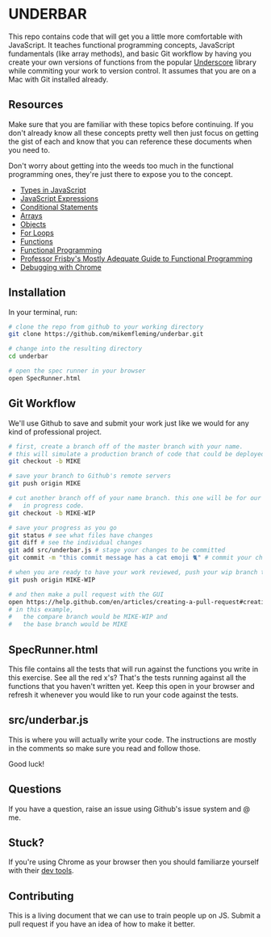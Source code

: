 # UNDERBAR

This repo contains code that will get you a little more comfortable 
with JavaScript. It teaches functional programming concepts, JavaScript 
fundamentals (like array methods), and basic Git workflow by having you 
create your own versions of functions from the popular [Underscore](https://underscorejs.org/) library
while commiting your work to version control. It assumes that you are on 
a Mac with Git installed already.

## Resources
Make sure that you are familiar with these topics before continuing. If you
don't already know all these concepts pretty well then just focus on getting
the gist of each and know that you can reference these documents when you 
need to. 

Don't worry about getting into the weeds too much in the functional programming 
ones, they're just there to expose you to the concept. 
* [Types in JavaScript](https://developer.mozilla.org/en-US/docs/Web/JavaScript/Data_structures#Data_types)
* [JavaScript Expressions](https://medium.com/launch-school/javascript-expressions-and-statements-4d32ac9c0e74)
* [Conditional Statements](https://www.w3schools.com/js/js_if_else.asp)
* [Arrays](https://www.w3schools.com/js/js_arrays.asp)
* [Objects](https://www.w3schools.com/js/js_object_definition.asp)
* [For Loops](https://www.w3schools.com/js/js_loop_for.asp)
* [Functions](https://www.w3schools.com/js/js_functions.asp)
* [Functional Programming](https://hackernoon.com/understanding-functional-programming-with-javascript-41eb3fa8c2a)
* [Professor Frisby's Mostly Adequate Guide to Functional Programming](https://mostly-adequate.gitbooks.io/mostly-adequate-guide/)
* [Debugging with Chrome](https://developers.google.com/web/tools/chrome-devtools/javascript/)

## Installation
In your terminal, run:
```bash
# clone the repo from github to your working directory
git clone https://github.com/mikemfleming/underbar.git

# change into the resulting directory
cd underbar

# open the spec runner in your browser
open SpecRunner.html
```

## Git Workflow
We'll use Github to save and submit your work just like we would for
any kind of professional project. 
```bash
# first, create a branch off of the master branch with your name.
# this will simulate a production branch of code that could be deployed.
git checkout -b MIKE

# save your branch to Github's remote servers
git push origin MIKE

# cut another branch off of your name branch. this one will be for our work 
#   in progress code.
git checkout -b MIKE-WIP

# save your progress as you go
git status # see what files have changes
git diff # see the individual changes
git add src/underbar.js # stage your changes to be committed
git commit -m "this commit message has a cat emoji 🐈" # commit your changes with a message

# when you are ready to have your work reviewed, push your wip branch to Github
git push origin MIKE-WIP

# and then make a pull request with the GUI
open https://help.github.com/en/articles/creating-a-pull-request#creating-the-pull-request
# in this example, 
#   the compare branch would be MIKE-WIP and 
#   the base branch would be MIKE
```


## SpecRunner.html
This file contains all the tests that will run against the functions
you write in this exercise. See all the red x's? That's the tests
running against all the functions that you haven't written yet.
Keep this open in your browser and refresh it whenever you would
like to run your code against the tests. 

## src/underbar.js
This is where you will actually write your code. The instructions are
mostly in the comments so make sure you read and follow those. 

Good luck!

## Questions
If you have a question, raise an issue using Github's issue system and @ me.

## Stuck?
If you're using Chrome as your browser then you should familiarze yourself with their [dev tools](https://developers.google.com/web/tools/chrome-devtools/javascript/).

## Contributing
This is a living document that we can use to train people up on JS. Submit a pull request if you 
have an idea of how to make it better.
